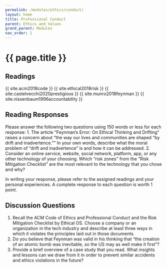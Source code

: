 ```yaml
---
permalink: /modules/ethics/conduct/
layout: home
title: Professional Conduct
parent: Ethics and Values
grand_parent: Modules
nav_order: 1
---
```


# {{ page.title }}

<h2 class="text-delta">Readings</h2>
{{ site.acm2018code }}
{{ site.ethical2018risk }}
{{ site.castelvecchi2020prestigious }}
{{ site.munro2018feynman }}
{{ site.nissenbaum1996accountability }}

<h2 class="text-delta">Reading Responses</h2>
Please answer the following two questions using 150 words or less for each response:
1. The article “Feynman’s Error: On Ethical Thinking and Drifting” raises a concern about “the way our lives and communities are shaped “by drift and inadvertence.”” In your own words, describe what the moral problem of “drift and inadvertence” is and how it can be addressed. 
2. Consider an online service, website, social network, platform, app, or any other technology of your choosing. Which “risk zones” from the “Risk Mitigation Checklist” are the most relevant to the technology that you chose and why?

In writing your response, please refer to the assigned readings and your personal experiences. A complete response to each question is worth 1 point.

<h2 class="text-delta">Discussion Questions</h2>

1. Recall the ACM Code of Ethics and Professional Conduct and the Risk Mitigation Checklist by Ethical OS. Choose a company or an organization in the tech industry and describe at least three ways in which it violates the principles laid out in those documents.
2. Do you believe that Feynman was valid in his thinking that “the creation of an atomic bomb was inevitable, so the US may as well make it first”?
3. Provide a brief overview of a case study that you read. What insights and lessons can we draw from it in order to prevent similar accidents and ethics violations in the future? 